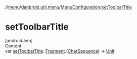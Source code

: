 //[menu](../../../index.md)/[danbroid.util.menu](../index.md)/[MenuConfiguration](index.md)/[setToolbarTitle](set-toolbar-title.md)



# setToolbarTitle  
[androidJvm]  
Content  
var [setToolbarTitle](set-toolbar-title.md): [Fragment](https://developer.android.com/reference/kotlin/androidx/fragment/app/Fragment.html).([CharSequence](https://kotlinlang.org/api/latest/jvm/stdlib/kotlin/-char-sequence/index.html)) -> [Unit](https://kotlinlang.org/api/latest/jvm/stdlib/kotlin/-unit/index.html)  



